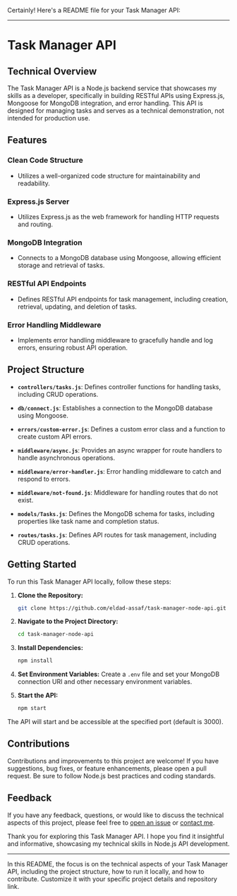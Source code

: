 Certainly! Here's a README file for your Task Manager API:

---

# Task Manager API

## Technical Overview

The Task Manager API is a Node.js backend service that showcases my skills as a developer, specifically in building RESTful APIs using Express.js, Mongoose for MongoDB integration, and error handling. This API is designed for managing tasks and serves as a technical demonstration, not intended for production use.

## Features

### Clean Code Structure

- Utilizes a well-organized code structure for maintainability and readability.

### Express.js Server

- Utilizes Express.js as the web framework for handling HTTP requests and routing.

### MongoDB Integration

- Connects to a MongoDB database using Mongoose, allowing efficient storage and retrieval of tasks.

### RESTful API Endpoints

- Defines RESTful API endpoints for task management, including creation, retrieval, updating, and deletion of tasks.

### Error Handling Middleware

- Implements error handling middleware to gracefully handle and log errors, ensuring robust API operation.

## Project Structure

- **`controllers/tasks.js`**: Defines controller functions for handling tasks, including CRUD operations.

- **`db/connect.js`**: Establishes a connection to the MongoDB database using Mongoose.

- **`errors/custom-error.js`**: Defines a custom error class and a function to create custom API errors.

- **`middleware/async.js`**: Provides an async wrapper for route handlers to handle asynchronous operations.

- **`middleware/error-handler.js`**: Error handling middleware to catch and respond to errors.

- **`middleware/not-found.js`**: Middleware for handling routes that do not exist.

- **`models/Tasks.js`**: Defines the MongoDB schema for tasks, including properties like task name and completion status.

- **`routes/tasks.js`**: Defines API routes for task management, including CRUD operations.

## Getting Started

To run this Task Manager API locally, follow these steps:

1. **Clone the Repository:**
   ```bash
   git clone https://github.com/eldad-assaf/task-manager-node-api.git
   ```

2. **Navigate to the Project Directory:**
   ```bash
   cd task-manager-node-api
   ```

3. **Install Dependencies:**
   ```bash
   npm install
   ```

4. **Set Environment Variables:**
   Create a `.env` file and set your MongoDB connection URI and other necessary environment variables.

5. **Start the API:**
   ```bash
   npm start
   ```

The API will start and be accessible at the specified port (default is 3000).

## Contributions

Contributions and improvements to this project are welcome! If you have suggestions, bug fixes, or feature enhancements, please open a pull request. Be sure to follow Node.js best practices and coding standards.

## Feedback

If you have any feedback, questions, or would like to discuss the technical aspects of this project, please feel free to [open an issue](https://github.com/yourusername/your-task-manager-api/issues) or [contact me](mailto:your.email@example.com).

Thank you for exploring this Task Manager API. I hope you find it insightful and informative, showcasing my technical skills in Node.js API development.

---

In this README, the focus is on the technical aspects of your Task Manager API, including the project structure, how to run it locally, and how to contribute. Customize it with your specific project details and repository link.
